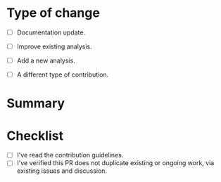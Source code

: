 # Type of change

<!-- Please check the applicable boxes below by entering [x] (with no spaces) for each applicable entry. 

You may leave this block commented, or remove it.
-->

- [ ] Documentation update.
- [ ] Improve existing analysis.
- [ ] Add a new analysis.
- [ ] A different type of contribution.


# Summary

<!-- Please include a summary of the changes included in this pull request below.

You may leave this block commented, or remove it. -->


# Checklist

<!-- Please check both boxes below by entering [x] (with no spaces), to indicate you're following the contribution guidelines.

You may leave this block commented, or remove it. -->

- [ ] I've read the contribution guidelines.
- [ ] I've verified this PR does not duplicate existing or ongoing work, via existing issues and discussion.